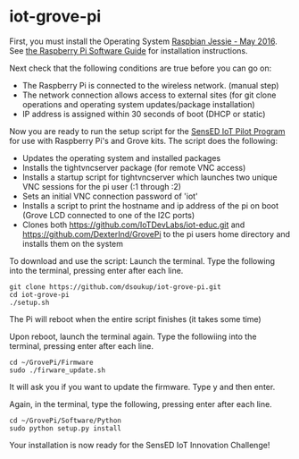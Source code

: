 # iot-grove-pi

First, you must install the Operating System [Raspbian Jessie - May 2016](https://www.raspberrypi.org/downloads/raspbian/). See [the Raspberry Pi Software Guide](https://www.raspberrypi.org/learning/software-guide/quickstart/) for installation instructions.

Next check that the following conditions are true before you can go on:
* The Raspberry Pi is connected to the wireless network. (manual step)
* The network connection allows access to external sites (for git clone operations and operating system updates/package installation)
* IP address is assigned within 30 seconds of boot (DHCP or static)

Now you are ready to run the setup script for the [SensED IoT Pilot Program](http://thinkbigpartners.com/sensed-iot-pilot/) for use with Raspberry Pi's and Grove kits.  The script does the following:
* Updates the operating system and installed packages
* Installs the tightvncserver package (for remote VNC access)
* Installs a startup script for tightvncserver which launches two unique VNC sessions for the pi user (:1 through :2)
* Sets an initial VNC connection password of 'iot'
* Installs a script to print the hostname and ip address of the pi on boot (Grove LCD connected to one of the I2C ports)
* Clones both https://github.com/IoTDevLabs/iot-educ.git and https://github.com/DexterInd/GrovePi to the pi users home directory and installs them on the system

To download and use the script:
Launch the terminal.
Type the following into the terminal, pressing enter after each line.
```
git clone https://github.com/dsoukup/iot-grove-pi.git
cd iot-grove-pi
./setup.sh
```
The Pi will reboot when the entire script finishes (it takes some time)

Upon reboot, launch the terminal again.
Type the followiing into the terminal, pressing enter after each line.
```
cd ~/GrovePi/Firmware
sudo ./firware_update.sh
```
It will ask you if you want to update the firmware.  Type y and then enter.

Again, in the terminal, type the following, pressing enter after each line.
```
cd ~/GrovePi/Software/Python
sudo python setup.py install
```
Your installation is now ready for the SensED IoT Innovation Challenge!
